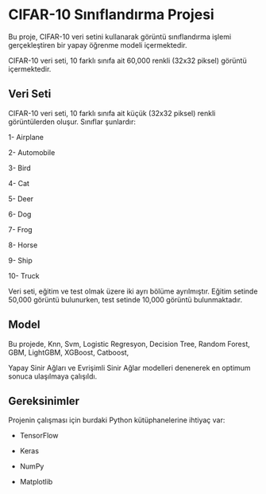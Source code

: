 # CIFAR-10 Sınıflandırma Projesi
Bu proje, CIFAR-10 veri setini kullanarak görüntü sınıflandırma işlemi gerçekleştiren bir yapay öğrenme modeli içermektedir. 

CIFAR-10 veri seti, 10 farklı sınıfa ait 60,000 renkli (32x32 piksel) görüntü içermektedir.

## Veri Seti
CIFAR-10 veri seti, 10 farklı sınıfa ait küçük (32x32 piksel) renkli görüntülerden oluşur. Sınıflar şunlardır:

1- Airplane <br/>

2- Automobile <br/>

3- Bird <br/>

4- Cat <br/>

5- Deer <br/>

6- Dog <br/>

7- Frog <br/>

8- Horse <br/>

9- Ship <br/>

10- Truck

Veri seti, eğitim ve test olmak üzere iki ayrı bölüme ayrılmıştır. Eğitim setinde 50,000 görüntü bulunurken, test setinde 10,000 görüntü bulunmaktadır.

## Model

Bu projede, Knn, Svm, Logistic Regresyon, Decision Tree, Random Forest, GBM, LightGBM, XGBoost, Catboost,  

Yapay Sinir Ağları ve Evrişimli Sinir Ağlar modelleri denenerek en optimum sonuca ulaşılmaya çalışıldı.

## Gereksinimler

Projenin çalışması için burdaki Python kütüphanelerine ihtiyaç var:

- TensorFlow
  
- Keras
  
- NumPy
  
- Matplotlib


